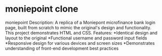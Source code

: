 # moniepoint clone
 moniepoint
Description: A replica of a Moniepont microfinance bank login page, built from scratch to mimic the original's design and functionality. This project demonstrates HTML and CSS.
Features:
 *Identical design and layout to the original
 *Functional username and password input fields
 *Responsive design for various devices and screen sizes
 *Demonstrates understanding of front-end development best practices
